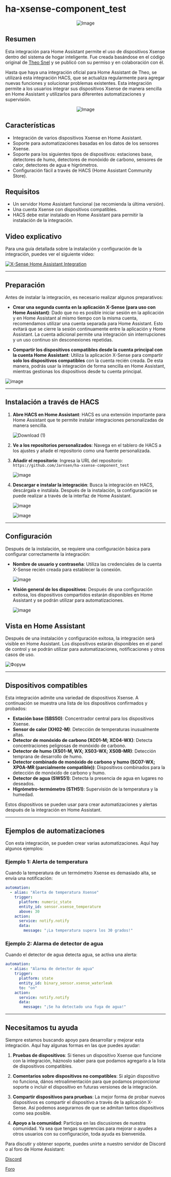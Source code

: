 # ha-xsense-component_test

<p align="center">
<img src="https://github.com/user-attachments/assets/8e05446e-bc14-4a21-9f6d-8e9f9defd630" alt="Image">
</p>

## Resumen
Esta integración para Home Assistant permite el uso de dispositivos Xsense dentro del sistema de hogar inteligente. Fue creada basándose en el código original de [Theo Snel](https://github.com/theosnel/homeassistant-core/tree/xsense/homeassistant/components/xsense) y se publicó con su permiso y en colaboración con él.

Hasta que haya una integración oficial para Home Assistant de Theo, se utilizará esta integración HACS, que se actualiza regularmente para agregar nuevas funciones y solucionar problemas existentes. Esta integración permite a los usuarios integrar sus dispositivos Xsense de manera sencilla en Home Assistant y utilizarlos para diferentes automatizaciones y supervisión.

<p align="center">
  <img src="https://github.com/user-attachments/assets/fbe7e69b-9204-4de4-a245-e0e2bdbd7f73" alt="Image">
</p>

## Características
- Integración de varios dispositivos Xsense en Home Assistant.
- Soporte para automatizaciones basadas en los datos de los sensores Xsense.
- Soporte para los siguientes tipos de dispositivos: estaciones base, detectores de humo, detectores de monóxido de carbono, sensores de calor, detectores de agua e higrómetros.
- Configuración fácil a través de HACS (Home Assistant Community Store).

## Requisitos
- Un servidor Home Assistant funcional (se recomienda la última versión).
- Una cuenta Xsense con dispositivos compatibles.
- HACS debe estar instalado en Home Assistant para permitir la instalación de la integración.

## Video explicativo
Para una guía detallada sobre la instalación y configuración de la integración, puedes ver el siguiente video:

[![X-Sense Home Assistant Integration](https://img.youtube.com/vi/3CCKK-qX-YA/0.jpg)](https://www.youtube.com/watch?v=3CCKK-qX-YA)

____________________________________________________________

## Preparación
Antes de instalar la integración, es necesario realizar algunos preparativos:

- **Crear una segunda cuenta en la aplicación X-Sense (para uso con Home Assistant)**: Dado que no es posible iniciar sesión en la aplicación y en Home Assistant al mismo tiempo con la misma cuenta, recomendamos utilizar una cuenta separada para Home Assistant. Esto evitará que se cierre la sesión continuamente entre la aplicación y Home Assistant. La cuenta adicional permite una integración sin interrupciones y un uso continuo sin desconexiones repetidas.

- **Compartir los dispositivos compatibles desde la cuenta principal con la cuenta Home Assistant**: Utiliza la aplicación X-Sense para compartir **solo los dispositivos compatibles** con la cuenta recién creada. De esta manera, podrás usar la integración de forma sencilla en Home Assistant, mientras gestionas los dispositivos desde tu cuenta principal.

![image](https://github.com/Elwinmage/ha-xsense-component/assets/15807572/9cc18693-5f37-49c5-a67d-22602fa7eef5)

____________________________________________________________

## Instalación a través de HACS
1. **Abre HACS en Home Assistant**:
   HACS es una extensión importante para Home Assistant que te permite instalar integraciones personalizadas de manera sencilla.

   ![Download (1)](https://github.com/Elwinmage/ha-xsense-component/assets/15807572/3220c686-f53f-4766-9523-e3272a6ff104)

2. **Ve a los repositorios personalizados**:
   Navega en el tablero de HACS a los ajustes y añade el repositorio como una fuente personalizada.

3. **Añadir el repositorio**:
   Ingresa la URL del repositorio: `https://github.com/Jarnsen/ha-xsense-component_test`

   ![image](https://github.com/Elwinmage/ha-xsense-component/assets/15807572/48c23cf0-a212-4889-8d08-f995ff2fd5d7)

4. **Descargar e instalar la integración**:
   Busca la integración en HACS, descárgala e instálala. Después de la instalación, la configuración se puede realizar a través de la interfaz de Home Assistant.

   ![image](https://github.com/Elwinmage/ha-xsense-component/assets/15807572/5bd2d567-6568-47c5-a45e-6af7228ff30e)
   
   ![image](https://github.com/Elwinmage/ha-xsense-component/assets/15807572/33cd7bfa-eec2-44f5-af30-4f21269f0081)

____________________________________________________________

## Configuración
Después de la instalación, se requiere una configuración básica para configurar correctamente la integración:
- **Nombre de usuario y contraseña**: Utiliza las credenciales de la cuenta X-Sense recién creada para establecer la conexión.

    ![image](https://github.com/Elwinmage/ha-xsense-component/assets/15807572/48c5e923-a6a0-4a47-8f26-8ef3954ea34b)
  
- **Visión general de los dispositivos**: Después de una configuración exitosa, los dispositivos compartidos estarán disponibles en Home Assistant y se podrán utilizar para automatizaciones.

    ![image](https://github.com/Elwinmage/ha-xsense-component/assets/15807572/42b33b6b-ecd9-45f6-99fc-314a0abd9bbe)
## Vista en Home Assistant
Después de una instalación y configuración exitosa, la integración será visible en Home Assistant. Los dispositivos estarán disponibles en el panel de control y se podrán utilizar para automatizaciones, notificaciones y otros casos de uso.


![Форум](https://github.com/Elwinmage/ha-xsense-component/assets/15807572/2d271b78-39d9-4bbd-837d-8593cf1933bd)

____________________________________________________________

## Dispositivos compatibles
Esta integración admite una variedad de dispositivos Xsense. A continuación se muestra una lista de los dispositivos confirmados y probados:
- **Estación base (SBS50)**: Concentrador central para los dispositivos Xsense.
- **Sensor de calor (XH02-M)**: Detección de temperaturas inusualmente altas.
- **Detector de monóxido de carbono (XC01-M; XC04-WX)**: Detecta concentraciones peligrosas de monóxido de carbono.
- **Detector de humo (XS01-M, WX; XS03-WX; XS0B-MR)**: Detección temprana de desarrollo de humo.
- **Detector combinado de monóxido de carbono y humo (SC07-WX; XP0A-MR (parcialmente compatible))**: Dispositivos combinados para la detección de monóxido de carbono y humo.
- **Detector de agua (SWS51)**: Detecta la presencia de agua en lugares no deseados.
- **Higrómetro-termómetro (STH51)**: Supervisión de la temperatura y la humedad.

Estos dispositivos se pueden usar para crear automatizaciones y alertas después de la integración en Home Assistant.

____________________________________________________________

## Ejemplos de automatizaciones
Con esta integración, se pueden crear varias automatizaciones. Aquí hay algunos ejemplos:

### Ejemplo 1: Alerta de temperatura
Cuando la temperatura de un termómetro Xsense es demasiado alta, se envía una notificación:

```yaml
automation:
  - alias: "Alerta de temperatura Xsense"
    trigger:
      platform: numeric_state
      entity_id: sensor.xsense_temperature
      above: 30
    action:
      service: notify.notify
      data:
        message: "¡La temperatura supera los 30 grados!"
```

### Ejemplo 2: Alarma de detector de agua
Cuando el detector de agua detecta agua, se activa una alerta:

```yaml
automation:
  - alias: "Alarma de detector de agua"
    trigger:
      platform: state
      entity_id: binary_sensor.xsense_waterleak
      to: "on"
    action:
      service: notify.notify
      data:
        message: "¡Se ha detectado una fuga de agua!"
```

____________________________________________________________

## Necesitamos tu ayuda
Siempre estamos buscando apoyo para desarrollar y mejorar esta integración. Aquí hay algunas formas en las que puedes ayudar:

1. **Pruebas de dispositivos**: Si tienes un dispositivo Xsense que funcione con la integración, háznoslo saber para que podamos agregarlo a la lista de dispositivos compatibles.

2. **Comentarios sobre dispositivos no compatibles**: Si algún dispositivo no funciona, dános retroalimentación para que podamos proporcionar soporte o incluir el dispositivo en futuras versiones de la integración.

3. **Compartir dispositivos para pruebas**: La mejor forma de probar nuevos dispositivos es compartir el dispositivo a través de la aplicación X-Sense. Así podemos asegurarnos de que se admitan tantos dispositivos como sea posible.

4. **Apoyo a la comunidad**: Participa en las discusiones de nuestra comunidad. Ya sea que tengas sugerencias para mejorar o ayudes a otros usuarios con su configuración, toda ayuda es bienvenida.

Para discutir y obtener soporte, puedes unirte a nuestro servidor de Discord o al foro de Home Assistant:

[Discord](https://discord.gg/5phHHgGb3V)

[Foro](https://community.home-assistant.io/t/x-sense-security-is-it-possible-to-create-an-integration/534119/110)
